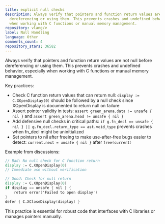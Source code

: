 ```yaml
---
title: explicit null checks
description: Always verify that pointers and function return values are not null before
  dereferencing or using them. This prevents crashes and undefined behavior, especially
  when working with C functions or manual memory management.
repository: vlang/v
label: Null Handling
language: Other
comments_count: 4
repository_stars: 36582
---
```


Always verify that pointers and function return values are not null before dereferencing or using them. This prevents crashes and undefined behavior, especially when working with C functions or manual memory management.

Key practices:
- Check C function return values that can return null: `display := C.XOpenDisplay(0)` should be followed by a null check since XOpenDisplay is documented to return null on failure
- Assert pointer validity in tests: `assert green_arena.data != unsafe { nil }` and `assert green_arena.head != unsafe { nil }`
- Add defensive null checks in critical paths: `if g.fn_decl == unsafe { nil } || g.fn_decl.return_type == ast.void_type` prevents crashes when fn_decl might be uninitialized
- Set pointers to nil after freeing to make use-after-free bugs easier to detect: `current.next = unsafe { nil }` after `free(current)`

Example from discussions:
```v
// Bad: No null check for C function return
display := C.XOpenDisplay(0)
// Immediate use without verification

// Good: Check for null return
display := C.XOpenDisplay(0)
if display == unsafe { nil } {
    return error('Failed to open display')
}
defer { C.XCloseDisplay(display) }
```

This practice is essential for robust code that interfaces with C libraries or manages pointers manually.